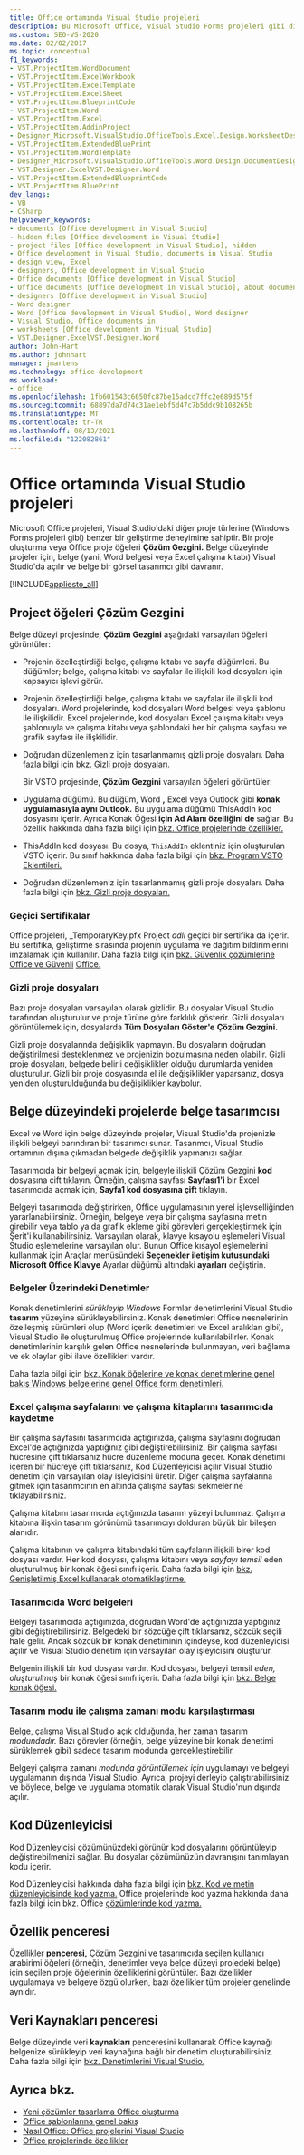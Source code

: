 ```yaml
---
title: Office ortamında Visual Studio projeleri
description: Bu Microsoft Office, Visual Studio Forms projeleri gibi diğer proje türlerine benzer bir geliştirme deneyimine sahip Windows öğrenin.
ms.custom: SEO-VS-2020
ms.date: 02/02/2017
ms.topic: conceptual
f1_keywords:
- VST.ProjectItem.WordDocument
- VST.ProjectItem.ExcelWorkbook
- VST.ProjectItem.ExcelTemplate
- VST.ProjectItem.ExcelSheet
- VST.ProjectItem.BlueprintCode
- VST.ProjectItem.Word
- VST.ProjectItem.Excel
- VST.ProjectItem.AddinProject
- Designer_Microsoft.VisualStudio.OfficeTools.Excel.Design.WorksheetDesigner
- VST.ProjectItem.ExtendedBluePrint
- VST.ProjectItem.WordTemplate
- Designer_Microsoft.VisualStudio.OfficeTools.Word.Design.DocumentDesigner
- VST.Designer.ExcelVST.Designer.Word
- VST.ProjectItem.ExtendedBlueprintCode
- VST.ProjectItem.BluePrint
dev_langs:
- VB
- CSharp
helpviewer_keywords:
- documents [Office development in Visual Studio]
- hidden files [Office development in Visual Studio]
- project files [Office development in Visual Studio], hidden
- Office development in Visual Studio, documents in Visual Studio
- design view, Excel
- designers, Office development in Visual Studio
- Office documents [Office development in Visual Studio]
- Office documents [Office development in Visual Studio], about documents in Visual Studio
- designers [Office development in Visual Studio]
- Word designer
- Word [Office development in Visual Studio], Word designer
- Visual Studio, Office documents in
- worksheets [Office development in Visual Studio]
- VST.Designer.ExcelVST.Designer.Word
author: John-Hart
ms.author: johnhart
manager: jmartens
ms.technology: office-development
ms.workload:
- office
ms.openlocfilehash: 1fb601543c6650fc87be15adcd7ffc2e689d575f
ms.sourcegitcommit: 68897da7d74c31ae1ebf5d47c7b5ddc9b108265b
ms.translationtype: MT
ms.contentlocale: tr-TR
ms.lasthandoff: 08/13/2021
ms.locfileid: "122082861"
---
```

# <a name="office-projects-in-the-visual-studio-environment"></a>Office ortamında Visual Studio projeleri
  Microsoft Office projeleri, Visual Studio'daki diğer proje türlerine (Windows Forms projeleri gibi) benzer bir geliştirme deneyimine sahiptir. Bir proje oluşturma veya Office proje öğeleri **Çözüm Gezgini.** Belge düzeyinde projeler için, belge (yani, Word belgesi veya Excel çalışma kitabı) Visual Studio'da açılır ve belge bir görsel tasarımcı gibi davranır.

 [!INCLUDE[appliesto_all](../vsto/includes/appliesto-all-md.md)]

## <a name="project-items-in-solution-explorer"></a>Project öğeleri Çözüm Gezgini
 Belge düzeyi projesinde, **Çözüm Gezgini** aşağıdaki varsayılan öğeleri görüntüler:

- Projenin özelleştirdiği belge, çalışma kitabı ve sayfa düğümleri. Bu düğümler; belge, çalışma kitabı ve sayfalar ile ilişkili kod dosyaları için kapsayıcı işlevi görür.

- Projenin özelleştirdiği belge, çalışma kitabı ve sayfalar ile ilişkili kod dosyaları. Word projelerinde, kod dosyaları Word belgesi veya şablonu ile ilişkilidir. Excel projelerinde, kod dosyaları Excel çalışma kitabı veya şablonuyla ve çalışma kitabı veya şablondaki her bir çalışma sayfası ve grafik sayfası ile ilişkilidir.

- Doğrudan düzenlemeniz için tasarlanmamış gizli proje dosyaları. Daha fazla bilgi için [bkz. Gizli proje dosyaları.](#hiddenfiles)

  Bir VSTO projesinde, **Çözüm Gezgini** varsayılan öğeleri görüntüler:

- Uygulama düğümü. Bu düğüm, Word **,** Excel veya Outlook gibi **konak** **uygulamasıyla aynı Outlook.** Bu uygulama düğümü ThisAddIn kod dosyasını içerir. Ayrıca Konak Öğesi **için Ad Alanı özelliğini de** sağlar. Bu özellik hakkında daha fazla bilgi için [bkz. Office projelerinde özellikler.](../vsto/properties-in-office-projects.md)

- ThisAddIn kod dosyası. Bu dosya, `ThisAddIn` eklentiniz için oluşturulan VSTO içerir. Bu sınıf hakkında daha fazla bilgi için [bkz. Program VSTO Eklentileri.](../vsto/programming-vsto-add-ins.md)

- Doğrudan düzenlemeniz için tasarlanmamış gizli proje dosyaları. Daha fazla bilgi için [bkz. Gizli proje dosyaları.](#hiddenfiles)

### <a name="temporary-certificates"></a>Geçici Sertifikalar
 Office projeleri, _TemporaryKey.pfx Project *adlı* geçici bir sertifika da içerir. Bu sertifika, geliştirme sırasında projenin uygulama ve dağıtım bildirimlerini imzalamak için kullanılır. Daha fazla bilgi için [bkz. Güvenlik çözümlerine Office ve Güvenli](../vsto/granting-trust-to-office-solutions.md) [Office.](../vsto/securing-office-solutions.md)

### <a name="hidden-project-files"></a><a name="hiddenfiles"></a> Gizli proje dosyaları
 Bazı proje dosyaları varsayılan olarak gizlidir. Bu dosyalar Visual Studio tarafından oluşturulur ve proje türüne göre farklılık gösterir. Gizli dosyaları görüntülemek için, dosyalarda **Tüm Dosyaları Göster'e** **Çözüm Gezgini.**

 Gizli proje dosyalarında değişiklik yapmayın. Bu dosyaların doğrudan değiştirilmesi desteklenmez ve projenizin bozulmasına neden olabilir. Gizli proje dosyaları, belgede belirli değişiklikler olduğu durumlarda yeniden oluşturulur. Gizli bir proje dosyasında el ile değişiklikler yaparsanız, dosya yeniden oluşturulduğunda bu değişiklikler kaybolur.

## <a name="document-designer-in-document-level-projects"></a>Belge düzeyindeki projelerde belge tasarımcısı
 Excel ve Word için belge düzeyinde projeler, Visual Studio'da projenizle ilişkili belgeyi barındıran bir tasarımcı sunar. Tasarımcı, Visual Studio ortamının dışına çıkmadan belgede değişiklik yapmanızı sağlar.

 Tasarımcıda bir belgeyi açmak için, belgeyle ilişkili Çözüm Gezgini **kod** dosyasına çift tıklayın. Örneğin, çalışma sayfası **Sayfası1'i** bir Excel tasarımcıda açmak için, **Sayfa1 kod dosyasına çift** tıklayın.

 Belgeyi tasarımcıda değiştirirken, Office uygulamasının yerel işlevselliğinden yararlanabilirsiniz. Örneğin, belgeye veya bir çalışma sayfasına metin girebilir veya tablo ya da grafik ekleme gibi görevleri gerçekleştirmek için Şerit'i kullanabilirsiniz. Varsayılan olarak, klavye kısayolu eşlemeleri Visual Studio eşlemelerine varsayılan olur. Bunun Office kısayol eşlemelerini kullanmak için Araçlar menüsündeki **Seçenekler iletişim kutusundaki Microsoft Office Klavye** Ayarlar  düğümü altındaki **ayarları** değiştirin.

### <a name="controls-on-documents"></a>Belgeler Üzerindeki Denetimler
 Konak denetimlerini *sürükleyip Windows* Formlar denetimlerini Visual Studio **tasarım** yüzeyine sürükleyebilirsiniz. Konak denetimleri Office nesnelerinin özelleşmiş sürümleri olup (Word içerik denetimleri ve Excel aralıkları gibi), Visual Studio ile oluşturulmuş Office projelerinde kullanılabilirler. Konak denetimlerinin karşılık gelen Office nesnelerinde bulunmayan, veri bağlama ve ek olaylar gibi ilave özellikleri vardır.

 Daha fazla bilgi için [bkz. Konak öğelerine ve konak denetimlerine genel](../vsto/host-items-and-host-controls-overview.md) [bakış Windows belgelerine genel Office form denetimleri.](../vsto/windows-forms-controls-on-office-documents-overview.md)

### <a name="excel-worksheets-and-workbooks-in-the-designer"></a>Excel çalışma sayfalarını ve çalışma kitaplarını tasarımcıda kaydetme
 Bir çalışma sayfasını tasarımcıda açtığınızda, çalışma sayfasını doğrudan Excel'de açtığınızda yaptığınız gibi değiştirebilirsiniz. Bir çalışma sayfası hücresine çift tıklarsanız hücre düzenleme moduna geçer. Konak denetimi içeren bir hücreye çift tıklarsanız, Kod Düzenleyicisi açılır Visual Studio denetim için varsayılan olay işleyicisini üretir. Diğer çalışma sayfalarına gitmek için tasarımcının en altında çalışma sayfası sekmelerine tıklayabilirsiniz.

 Çalışma kitabını tasarımcıda açtığınızda tasarım yüzeyi bulunmaz. Çalışma kitabına ilişkin tasarım görünümü tasarımcıyı dolduran büyük bir bileşen alanıdır.

 Çalışma kitabının ve çalışma kitabındaki tüm sayfaların ilişkili birer kod dosyası vardır. Her kod dosyası, çalışma kitabını veya *sayfayı temsil* eden oluşturulmuş bir konak öğesi sınıfı içerir. Daha fazla bilgi için [bkz. Genişletilmiş Excel kullanarak otomatikleştirme.](../vsto/automating-excel-by-using-extended-objects.md)

### <a name="word-documents-in-the-designer"></a>Tasarımcıda Word belgeleri
 Belgeyi tasarımcıda açtığınızda, doğrudan Word'de açtığınızda yaptığınız gibi değiştirebilirsiniz. Belgedeki bir sözcüğe çift tıklarsanız, sözcük seçili hale gelir. Ancak sözcük bir konak denetiminin içindeyse, kod düzenleyicisi açılır ve Visual Studio denetim için varsayılan olay işleyicisini oluşturur.

 Belgenin ilişkili bir kod dosyası vardır. Kod dosyası, belgeyi temsil *eden, oluşturulmuş* bir konak öğesi sınıfı içerir. Daha fazla bilgi için [bkz. Belge konak öğesi.](../vsto/document-host-item.md)

### <a name="design-mode-vs-runtime-mode"></a>Tasarım modu ile çalışma zamanı modu karşılaştırması
 Belge, çalışma Visual Studio açık olduğunda, her zaman tasarım *modundadır.* Bazı görevler (örneğin, belge yüzeyine bir konak denetimi sürüklemek gibi) sadece tasarım modunda gerçekleştirebilir.

 Belgeyi çalışma zamanı *modunda görüntülemek için* uygulamayı ve belgeyi uygulamanın dışında Visual Studio. Ayrıca, projeyi derleyip çalıştırabilirsiniz ve böylece, belge ve uygulama otomatik olarak Visual Studio'nun dışında açılır.

## <a name="code-editor"></a>Kod Düzenleyicisi
 Kod Düzenleyicisi çözümünüzdeki görünür kod dosyalarını görüntüleyip değiştirebilmenizi sağlar. Bu dosyalar çözümünüzün davranışını tanımlayan kodu içerir.

 Kod Düzenleyicisi hakkında daha fazla bilgi için [bkz. Kod ve metin düzenleyicisinde kod yazma.](../ide/writing-code-in-the-code-and-text-editor.md) Office projelerinde kod yazma hakkında daha fazla bilgi için bkz. Office [çözümlerinde kod yazma.](../vsto/writing-code-in-office-solutions.md)

## <a name="properties-window"></a>Özellik penceresi
 Özellikler **penceresi,** Çözüm Gezgini ve tasarımcıda seçilen kullanıcı arabirimi öğeleri (örneğin, denetimler veya belge düzeyi projedeki belge) için seçilen proje öğelerinin özelliklerini görüntüler. Bazı özellikler uygulamaya ve belgeye özgü olurken, bazı özellikler tüm projeler genelinde aynıdır.

## <a name="data-sources-window"></a>Veri Kaynakları penceresi
 Belge düzeyinde veri **kaynakları** penceresini kullanarak Office kaynağı belgenize sürükleyip veri kaynağına bağlı bir denetim oluşturabilirsiniz. Daha fazla bilgi için [bkz. Denetimlerini Visual Studio.](../data-tools/bind-controls-to-data-in-visual-studio.md)

## <a name="see-also"></a>Ayrıca bkz.

- [Yeni çözümler tasarlama Office oluşturma](../vsto/designing-and-creating-office-solutions.md)
- [Office şablonlarına genel bakış](../vsto/office-project-templates-overview.md)
- [Nasıl Office: Office projelerini Visual Studio](../vsto/how-to-create-office-projects-in-visual-studio.md)
- [Office projelerinde özellikler](../vsto/properties-in-office-projects.md)
